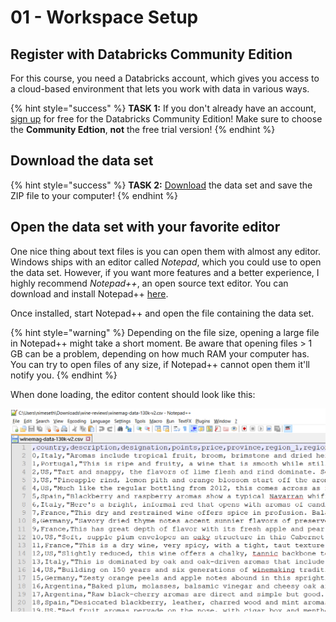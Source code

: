 # 01 - Workspace Setup

## Register with Databricks Community Edition

For this course, you need a Databricks account, which gives you access to a cloud-based environment that lets you work with data in various ways.

{% hint style="success" %}
**TASK 1:** If you don't already have an account, [sign up](https://databricks.com/try-databricks) for free for the Databricks Community Edition! Make sure to choose the **Community Edtion**, **not** the free trial version!
{% endhint %}

## Download the data set

{% hint style="success" %}
**TASK 2:** [Download](https://www.kaggle.com/zynicide/wine-reviews/version/4#) the data set and save the ZIP file to your computer!
{% endhint %}

## Open the data set with your favorite editor

One nice thing about text files is you can open them with almost any editor. Windows ships with an editor called _Notepad_, which you could use to open the data set. However, if you want more features and a better experience, I highly recommend _Notepad++_, an open source text editor. You can download and install Notepad++ [here](https://notepad-plus-plus.org/download/v7.5.8.html).

Once installed, start Notepad++ and open the file containing the data set.

{% hint style="warning" %}
Depending on the file size, opening a large file in Notepad++ might take a short moment. Be aware that opening files &gt; 1 GB can be a problem, depending on how  much RAM your computer has. You can try to open files of any size, if Notepad++ cannot open them it'll notify you.
{% endhint %}

When done loading, the editor content should look like this:

![The data set opened in Notepad++](../../.gitbook/assets/data_set_wine.png)

